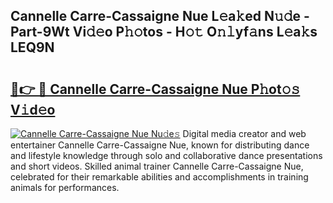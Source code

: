 ## Cannelle Carre-Cassaigne Nue L𝚎a𝚔ed N𝚞𝚍e - Part-9Wt Vi𝚍𝚎o P𝚑𝚘tos - H𝚘𝚝 O𝚗𝚕yf𝚊ns L𝚎a𝚔s LEQ9N

# <h2><a href="http://kf2mbio.oniu.top/?m=Cannelle+Carre-Cassaigne+Nue">🔗👉 🔴 Cannelle Carre-Cassaigne Nue P𝚑ot𝚘𝚜 V𝚒d𝚎o</a></h2>

[![Cannelle Carre-Cassaigne Nue Nu𝚍e𝚜](https://i.imgur.com/0qMVB7G.gif)](http://kf2mbio.oniu.top/?m=Cannelle+Carre-Cassaigne+Nue)
Digital media creator and web entertainer Cannelle Carre-Cassaigne Nue, known for distributing dance and lifestyle knowledge through solo and collaborative dance presentations and short videos. Skilled animal trainer Cannelle Carre-Cassaigne Nue, celebrated for their remarkable abilities and accomplishments in training animals for performances.  
